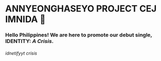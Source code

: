 # ANNYEONGHASEYO **PROJECT CEJ** IMNIDA 🤗

### Hello Philippines! We are here to promote our debut single, **IDENTITY: *A Crisis***.

###### idnetifyyt crisis
